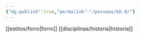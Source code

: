 ```yaml
---
{"dg-publish":true,"permalink":"/pessoas/bb-8/"}
---
```


 [[estilos/forro\|forro]] [[disciplinas/historia\|historia]]